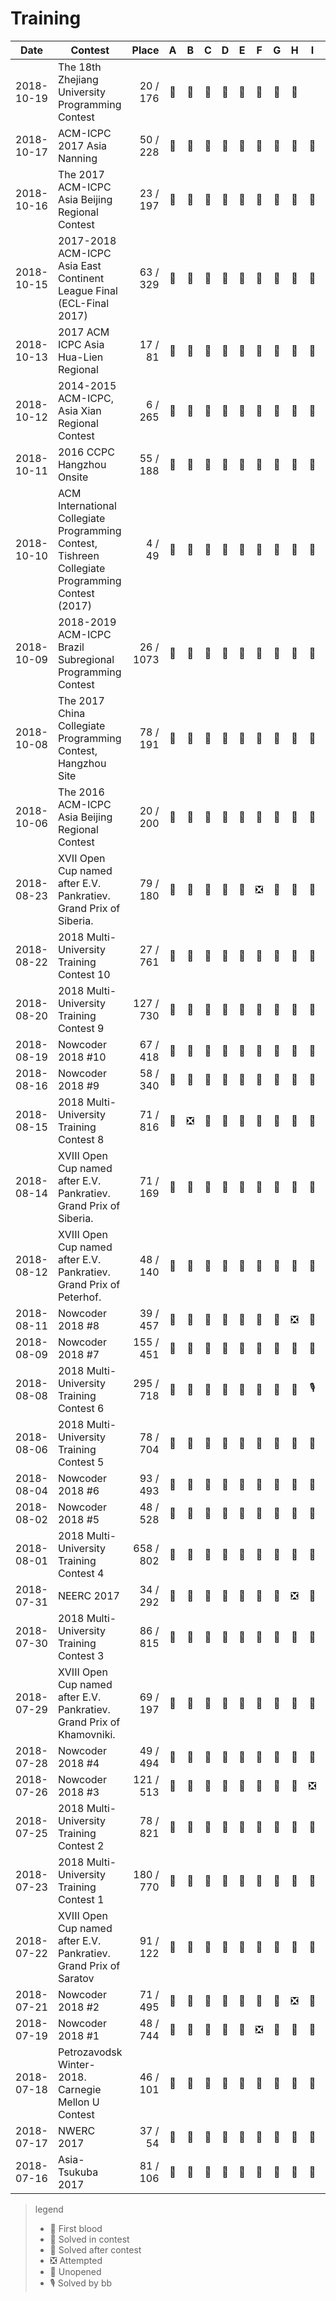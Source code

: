# Training

<training-trending />

<breakout>

| Date      | Contest               | Place         | A | B | C | D | E | F | G | H | I | J | K | L | M |
|:---------:|-----------------------| -------------:|:-:|:-:|:-:|:-:|:-:|:-:|:-:|:-:|:-:|:-:|:-:|:-:|:-:|
|2018-10-19 | The 18th Zhejiang University Programming Contest | 20 / 176 |🎈|💭|🎈|🔵|💭|🎈|🎈|🎈||🎈|
|2018-10-17 | ACM-ICPC 2017 Asia Nanning | 50 / 228 |🎈|💭|💭|💭|🎈|🎈|💭|🔵|🎈|🎈|💭|🎈|🎈
|2018-10-16 | The 2017 ACM-ICPC Asia Beijing Regional Contest | 23 / 197 |💭|💭|💭|💭|🎈|🎈|🎈|🎈|💭|🎈|
|2018-10-15 | 2017-2018 ACM-ICPC Asia East Continent League Final (ECL-Final 2017) | 63 / 329 |🎈|🎈|🎈|🔵|💭|💭|💭|🔵|💭|🎈|🎈|🎈|🎈|
|2018-10-13 | 2017 ACM ICPC Asia Hua-Lien Regional | 17 / 81 |🎈|🎈|🎈|🎈|🎈|💭|💭|🎈|🎈|💭|🎈|💭|🔵|
|2018-10-12 | 2014-2015 ACM-ICPC, Asia Xian Regional Contest | 6 / 265 |🎈|💭|🎈|💭|💭|🎈|🎈|🔵|🎈|💭|🎈|
|2018-10-11 | 2016 CCPC Hangzhou Onsite | 55 / 188 |🎈|🎈|🎈|🔵|🔵|🎈|💭|💭|💭|💭|🎈|
|2018-10-10 | ACM International Collegiate Programming Contest, Tishreen Collegiate Programming Contest (2017) | 4 / 49 |🎈|🔵|🎈|🚀|💭|🎈|🔵|🎈|🔵|🎈|🚀|🔵|
|2018-10-09 | 2018-2019 ACM-ICPC Brazil Subregional Programming Contest | 26 / 1073 |💭|🔵|🎈|🎈|🎈|🎈|🎈|💭|🎈|❎|💭|🎈|💭|
|2018-10-08 | The 2017 China Collegiate Programming Contest, Hangzhou Site | 78 / 191 |🎈|🎈|🎈|🎈|💭|💭|💭|💭|💭|🎈|🔵|💭|
|2018-10-06 | The 2016 ACM-ICPC Asia Beijing Regional Contest | 20 / 200 |💭|💭|💭|🎈|🎈|🎈|💭|💭|🎈|💭|🎈|
|2018-08-23 | XVII Open Cup named after E.V. Pankratiev. Grand Prix of Siberia. | 79 / 180 |🎈|🎈|💭|🎈|🔵|❎|💭|🎈|🎈|💭|🎈|
|2018-08-22 | 2018 Multi-University Training Contest 10 | 27 / 761 |🎈|💭|💭|🎈|🎈|💭|🎈|🎈|🎈|🎈|💭|🎈|
|2018-08-20 | 2018 Multi-University Training Contest 9 | 127 / 730 |🎈|💭|💭|🎈|💭|💭|💭|💭|💭|❎|🎈|
|2018-08-19 | Nowcoder 2018 #10     |  67 / 418     |🎈|💭|💭|💭|🎈|💭|💭|💭|💭|🎈|
|2018-08-16 | Nowcoder 2018 #9      |  58 / 340     |🔵|💭|🔵|💭|🎈|🎈|💭|💭|💭|💭|
|2018-08-15 | 2018 Multi-University Training Contest 8 |  71 / 816 |🎈|❎|💭|🎈|🎈|💭|💭|💭|💭|🎈|🔵|🎈|
|2018-08-14 | XVIII Open Cup named after E.V. Pankratiev. Grand Prix of Siberia. | 71 / 169 |🎈|🎈|💭|🎈|🎈|💭|💭|🔵|🎈|🎈|🔵|🎈|
|2018-08-12 | XVIII Open Cup named after E.V. Pankratiev. Grand Prix of Peterhof. | 48 / 140 |🎈|💭|🎈|🎈|🎈|💭|💭|💭|🎈|🎈|
|2018-08-11 | Nowcoder 2018 #8      |  39 / 457     |💭|🎈|💭|💭|🎈|💭|🎈|❎|💭|💭|💭|
|2018-08-09 | Nowcoder 2018 #7      | 155 / 451     |🎈|💭|🔵|💭|💭|💭|💭|💭|💭|🔵|
|2018-08-08 | 2018 Multi-University Training Contest 6 | 295 / 718 |🎈|💭|💭|💭|💭|💭|💭|💭|🎙|💭|💭|🎈|
|2018-08-06 | 2018 Multi-University Training Contest 5 |  78 / 704 |💭|🎈|💭|💭|🎈|💭|🎈|💭|💭|💭|💭|💭|
|2018-08-04 | Nowcoder 2018 #6      | 93 / 493      |🎈|💭|🎈|🎈|💭|💭|🔵|💭|🔵|🎈|
|2018-08-02 | Nowcoder 2018 #5      | 48 / 528      |🎈|🎈|💭|🔵|🎈|🎈|🎈|🔵|🎈|🎈|
|2018-08-01 | 2018 Multi-University Training Contest 4 | 658 / 802 |💭|🔵|💭|🎈|🔵|💭|💭|💭|💭|❎|🎈|🎈|
|2018-07-31 | NEERC 2017            | 34 / 292      |🎈|🎈|🎈|🎈|🎈|💭|💭|❎|🔵|💭|💭|🎈|
|2018-07-30 | 2018 Multi-University Training Contest 3 |  86 / 815 |🎈|💭|🎈|🎈|💭|🎈|🔵|💭|💭|💭|💭|🎈|🔵|
|2018-07-29 | XVIII Open Cup named after E.V. Pankratiev. Grand Prix of Khamovniki. | 69 / 197 |🎈|💭|🎈|💭|💭|🔵|🎈|🎈|🎈|💭|🎈|
|2018-07-28 | Nowcoder 2018 #4      | 49 / 494      |🔵|💭|💭|🎈|💭|🎈|🎈|💭|💭|🎈|
|2018-07-26 | Nowcoder 2018 #3      | 121 / 513     |🎈|💭|🎈|💭|🎈|💭|💭|🎈|❎|🔵|
|2018-07-25 | 2018 Multi-University Training Contest 2 |  78 / 821 |💭|💭|💭|🎈|🎈|💭|🎈|💭|💭|🎈|
|2018-07-23 | 2018 Multi-University Training Contest 1 | 180 / 770 |🎈|🔵|🎈|🎈|💭|💭|🎈|💭|💭|💭|🎈|
|2018-07-22 | XVIII Open Cup named after E.V. Pankratiev. Grand Prix of Saratov | 91 / 122 |🎈|💭|🎈|💭|💭|💭|💭|💭|💭|🔵|🔵|🎈|
|2018-07-21 | Nowcoder 2018 #2      | 71 / 495      |🎈|💭|💭|🎈|💭|💭|💭|❎|🎈|💭|💭|
|2018-07-19 | Nowcoder 2018 #1      | 48 / 744      |🎈|🎈|💭|🎈|💭|❎|💭|💭|💭|🎈|
|2018-07-18 | Petrozavodsk Winter-2018. Carnegie Mellon U Contest | 46 / 101 |🔵|🎈|🎈|🎈|💭|🎈|💭|🎈|💭|❎|❎|
|2018-07-17 | NWERC 2017            | 37 / 54       |💭|🎈|💭|🎈|💭|💭|🎈|🎈|🎈|💭|🎈|||
|2018-07-16 | Asia-Tsukuba 2017     | 81 / 106      |🎈|🎈|🎈|💭|💭|🔵|💭|💭|🎈|💭|💭|||

</breakout>

> <div style="font-size: 14px;">
>
> legend
> * 🚀 First blood
> * 🎈 Solved in contest
> * 🔵 Solved after contest
> * ❎ Attempted
> * 💭 Unopened
> * 🎙 Solved by bb
>
> </div>
